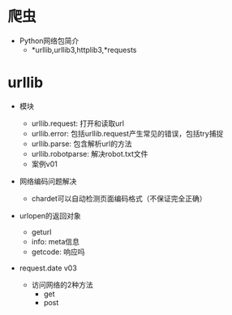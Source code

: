 # 爬虫
- Python网络包简介
    - *urllib,urllib3,httplib3,*requests
    
# urllib
- 模块
    - urllib.request: 打开和读取url
    - urllib.error: 包括urllib.request产生常见的错误，包括try捕捉
    - urllib.parse: 包含解析url的方法
    - urllib.robotparse: 解决robot.txt文件
    - 案例v01
       
- 网络编码问题解决
    - chardet可以自动检测页面编码格式（不保证完全正确）
    
- urlopen的返回对象 
    - geturl
    - info: meta信息
    - getcode: 响应吗
    
- request.date v03
    - 访问网络的2种方法
        - get
        - post